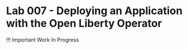 # Lab 007 - Deploying an Application with the Open Liberty Operator

!!! Important
    Work In Progress